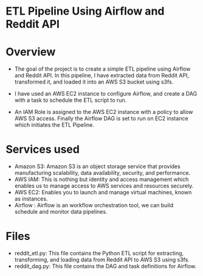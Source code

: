 # ETL Pipeline Using Airflow and Reddit API





# Overview

+ The goal of the project is  to create a simple ETL pipeline using Airflow and Reddit API. In this pipeline, I have extracted data from Reddit API, transformed it, and loaded it into an AWS S3 bucket using s3fs. 

+ I have used an  AWS EC2 instance to configure Airflow, and create a DAG with a task to schedule the ETL script to run. 

+ An IAM Role is assigned to the AWS EC2 instance with a policy to allow AWS S3 access. Finally the Airflow DAG is set to run on EC2 instance which initiates the ETL Pipeline. 


# Services used
+ Amazon S3: Amazon S3 is an object storage service that provides manufacturing scalability, data availability, security, and performance.
+ AWS IAM: This is nothing but identity and access management which enables us to manage access to AWS services and resources securely.
+ AWS EC2: Enables you to launch and manage virtual machines, known as instances.
+ Airflow : Airflow is an workflow orchestration tool, we can build schedule and monitor data pipelines.

# Files
+ reddit_etl.py: This file contains the Python ETL script for extracting, transforming, and loading data from Reddit API to AWS S3 using s3fs.
+ reddit_dag.py: This file contains the DAG and task definitions for Airflow.
